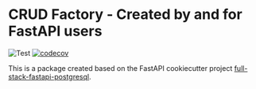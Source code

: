 # CRUD Factory - Created by and for FastAPI users
![Test](https://github.com/Kludex/crud-factory/workflows/Test/badge.svg)
[![codecov](https://codecov.io/gh/Kludex/crud-factory/branch/main/graph/badge.svg?token=J6D4HJ4G9X)](https://codecov.io/gh/Kludex/crud-factory)

This is a package created based on the FastAPI cookiecutter project [full-stack-fastapi-postgresql](https://github.com/tiangolo/full-stack-fastapi-postgresql/blob/master/%7B%7Bcookiecutter.project_slug%7D%7D/backend/app/app/crud/base.py).
